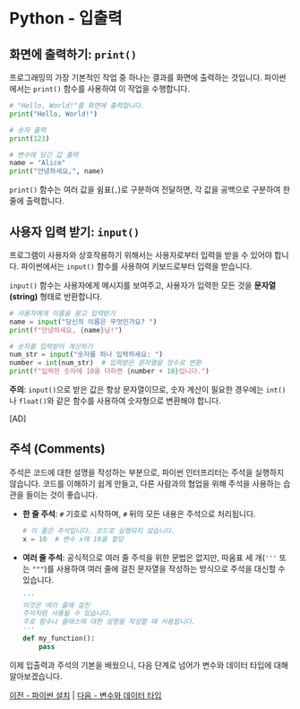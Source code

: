 # Python - 입출력

## 화면에 출력하기: `print()`

프로그래밍의 가장 기본적인 작업 중 하나는 결과를 화면에 출력하는 것입니다. 파이썬에서는 `print()` 함수를 사용하여 이 작업을 수행합니다.

```python
# "Hello, World!"를 화면에 출력합니다.
print("Hello, World!")

# 숫자 출력
print(123)

# 변수에 담긴 값 출력
name = "Alice"
print("안녕하세요,", name)
```

`print()` 함수는 여러 값을 쉼표(`,`)로 구분하여 전달하면, 각 값을 공백으로 구분하여 한 줄에 출력합니다.

## 사용자 입력 받기: `input()`

프로그램이 사용자와 상호작용하기 위해서는 사용자로부터 입력을 받을 수 있어야 합니다. 파이썬에서는 `input()` 함수를 사용하여 키보드로부터 입력을 받습니다.

`input()` 함수는 사용자에게 메시지를 보여주고, 사용자가 입력한 모든 것을 **문자열(string)** 형태로 반환합니다.

```python
# 사용자에게 이름을 묻고 입력받기
name = input("당신의 이름은 무엇인가요? ")
print(f"안녕하세요, {name}님!")

# 숫자를 입력받아 계산하기
num_str = input("숫자를 하나 입력하세요: ")
number = int(num_str)  # 입력받은 문자열을 정수로 변환
print(f"입력한 숫자에 10을 더하면 {number + 10}입니다.")
```

**주의**: `input()`으로 받은 값은 항상 문자열이므로, 숫자 계산이 필요한 경우에는 `int()`나 `float()`와 같은 함수를 사용하여 숫자형으로 변환해야 합니다.

[AD]

## 주석 (Comments)

주석은 코드에 대한 설명을 작성하는 부분으로, 파이썬 인터프리터는 주석을 실행하지 않습니다. 코드를 이해하기 쉽게 만들고, 다른 사람과의 협업을 위해 주석을 사용하는 습관을 들이는 것이 좋습니다.

*   **한 줄 주석**: `#` 기호로 시작하며, `#` 뒤의 모든 내용은 주석으로 처리됩니다.

    ```python
    # 이 줄은 주석입니다. 코드로 실행되지 않습니다.
    x = 10  # 변수 x에 10을 할당
    ```

*   **여러 줄 주석**: 공식적으로 여러 줄 주석을 위한 문법은 없지만, 따옴표 세 개(`'''` 또는 `"""`)를 사용하여 여러 줄에 걸친 문자열을 작성하는 방식으로 주석을 대신할 수 있습니다.

    ```python
    '''
    이것은 여러 줄에 걸친
    주석처럼 사용될 수 있습니다.
    주로 함수나 클래스에 대한 설명을 작성할 때 사용됩니다.
    '''
    def my_function():
        pass
    ```

이제 입출력과 주석의 기본을 배웠으니, 다음 단계로 넘어가 변수와 데이터 타입에 대해 알아보겠습니다.

[이전 - 파이썬 설치](./install) | [다음 - 변수와 데이터 타입](./variable)
